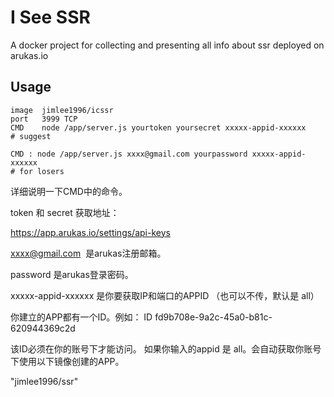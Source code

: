 # I See SSR
A docker project for collecting and presenting all info about ssr deployed on arukas.io

## Usage
```
image  jimlee1996/icssr
port   3999 TCP
CMD    node /app/server.js yourtoken yoursecret xxxxx-appid-xxxxxx
# suggest

CMD : node /app/server.js xxxx@gmail.com yourpassword xxxxx-appid-xxxxxx
# for losers
```

详细说明一下CMD中的命令。

token 和 secret 获取地址：

https://app.arukas.io/settings/api-keys


xxxx@gmail.com  是arukas注册邮箱。

password 是arukas登录密码。

xxxxx-appid-xxxxxx 是你要获取IP和端口的APPID （也可以不传，默认是 all）

你建立的APP都有一个ID。例如：
ID	fd9b708e-9a2c-45a0-b81c-620944369c2d

该ID必须在你的账号下才能访问。
如果你输入的appid 是 all。会自动获取你账号下使用以下镜像创建的APP。

"jimlee1996/ssr"
